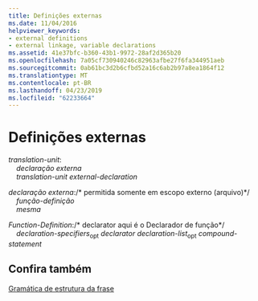 ```yaml
---
title: Definições externas
ms.date: 11/04/2016
helpviewer_keywords:
- external definitions
- external linkage, variable declarations
ms.assetid: 41e37bfc-b360-43b1-9972-28af2d365b20
ms.openlocfilehash: 7a05cf730940246c82963afbe27f6fa344951aeb
ms.sourcegitcommit: 0ab61bc3d2b6cfbd52a16c6ab2b97a8ea1864f12
ms.translationtype: MT
ms.contentlocale: pt-BR
ms.lasthandoff: 04/23/2019
ms.locfileid: "62233664"
---
```

# <a name="external-definitions"></a>Definições externas

*translation-unit*:<br/>
&nbsp;&nbsp;&nbsp;&nbsp;*declaração externa* <br/>
&nbsp;&nbsp;&nbsp;&nbsp;*translation-unit* *external-declaration*

*declaração externa*:/\* permitida somente em escopo externo (arquivo)\*/<br/>
&nbsp;&nbsp;&nbsp;&nbsp;*função-definição*<br/>
&nbsp;&nbsp;&nbsp;&nbsp;*mesma*

*Function-Definition*:/\* declarator aqui é o Declarador de função\*/<br/>
&nbsp;&nbsp;&nbsp;&nbsp;*declaration-specifiers*<sub>opt</sub> *declarator* *declaration-list*<sub>opt</sub> *compound-statement*

## <a name="see-also"></a>Confira também

[Gramática de estrutura da frase](../c-language/phrase-structure-grammar.md)
